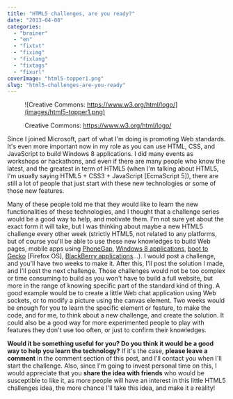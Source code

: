 ```yaml
---
title: "HTML5 challenges, are you ready?"
date: "2013-04-08"
categories: 
  - "brainer"
  - "en"
  - "fixtxt"
  - "fiximg"
  - "fixlang"
  - "fixtags"
  - "fixurl"
coverImage: "html5-topper1.png"
slug: "html5-challenges-are-you-ready"
---
```


<figure>

![Creative Commons: https://www.w3.org/html/logo/](images/html5-topper1.png)

<figcaption>

Creative Commons: https://www.w3.org/html/logo/

</figcaption>

</figure>

Since I joined Microsoft, part of what I'm doing is promoting Web standards. It's even more important now in my role as you can use HTML, CSS, and JavaScript to build Windows 8 applications. I did many events as workshops or hackathons, and even if there are many people who know the latest, and the greatest in term of HTML5 (when I'm talking about HTML5, I'm usually saying HTML5 + CSS3 + JavaScript \[EcmaScript 5\]), there are still a lot of people that just start with these new technologies or some of those new features.

Many of these people told me that they would like to learn the new functionalities of these technologies, and I thought that a challenge series would be a good way to help, and motivate them. I'm not sure yet about the exact form it will take, but I was thinking about maybe a new HTML5 challenge every other week (strictly HTML5, not related to any platforms, but of course you'll be able to use these new knowledges to build Web pages, mobile apps using [PhoneGap](https://phonegap.com/), [Windows 8 applications](https://dev.windows.com), [boot to Gecko](https://developer.mozilla.org/en/docs/Mozilla/Firefox_OS) \[Firefox OS\], [BlackBerry applications](https://developer.blackberry.com/)...). I would post a challenge, and you'll have two weeks to make it. After this, I'll post the solution I made, and I'll post the next challenge. Those challenges would not be too complex or time consuming to build as you won't have to build a full website, but more in the range of knowing specific part of the standard kind of thing. A good example would be to create a little Web chat application using Web sockets, or to modify a picture using the canvas element. Two weeks would be enough for you to learn the specific element or feature, to make the code, and for me, to think about a new challenge, and create the solution. It could also be a good way for more experimented people to play with features they don't use too often, or just to confirm their knowledges.

**Would it be something useful for you? Do you think it would be a good way to help you learn the technology?** If it's the case, **please leave a comment** in the comment section of this post, and I'll contact you when I'll start the challenge. Also, since I'm going to invest personal time on this, I would appreciate that you **share the idea with friends** who would be susceptible to like it, as more people will have an interest in this little HTML5 challenges idea, the more chance I'll take this idea, and make it a reality!
